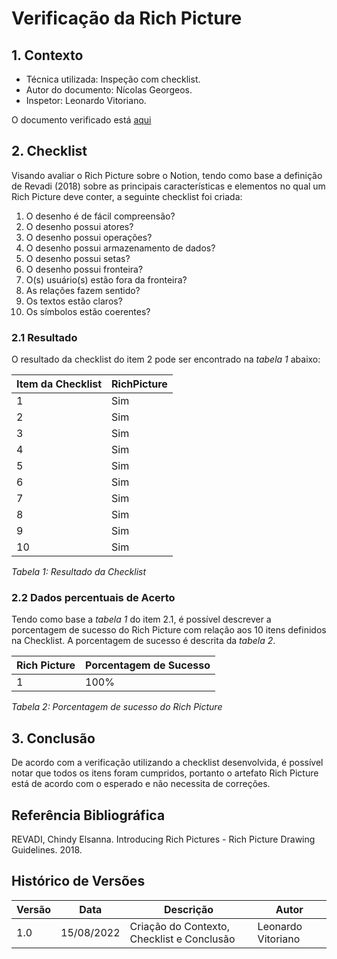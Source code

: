 # Verificação da Rich Picture

## 1. Contexto 

- Técnica utilizada: Inspeção com checklist.
- Autor do documento: Nícolas Georgeos.
- Inspetor: Leonardo Vitoriano.

O documento verificado está <a href="https://requisitos-de-software.github.io/2022.1-Notion/#/pre-rastreabilidade/rich_picture">aqui</a>

## 2. Checklist

Visando avaliar o Rich Picture sobre o Notion, tendo como base a definição de Revadi (2018) sobre as principais características e elementos no qual um Rich Picture deve conter, a seguinte checklist foi criada:

1. O desenho é de fácil compreensão?
2. O desenho possui atores?
3. O desenho possui operações? 
4. O desenho possui armazenamento de dados? 
5. O desenho possui setas?
6. O desenho possui fronteira?
7. O(s) usuário(s) estão fora da fronteira?
8. As relações fazem sentido?
9. Os textos estão claros?
10. Os símbolos estão coerentes?
 

### 2.1 Resultado 

O resultado da checklist do item 2 pode ser encontrado na *tabela 1* abaixo: 

| Item da Checklist | RichPicture |
| ----------------- | ----------- |
| 1                 |    Sim      |
| 2                 |    Sim      |
| 3                 |    Sim      |
| 4                 |    Sim      |
| 5                 |    Sim      |
| 6                 |    Sim      |
| 7                 |    Sim      |
| 8                 |    Sim      |
| 9                 |    Sim      |
| 10                |    Sim      |

*Tabela 1: Resultado da Checklist*

### 2.2 Dados percentuais de Acerto

Tendo como base a *tabela 1* do item 2.1, é possível descrever a porcentagem de sucesso do Rich Picture com relação aos 10 itens definidos na Checklist. A porcentagem de sucesso é descrita da *tabela 2*.

| Rich Picture| Porcentagem de Sucesso | 
| - | --- | 
| 1 | 100% |  

*Tabela 2: Porcentagem de sucesso do Rich Picture*

## 3. Conclusão

De acordo com a verificação utilizando a checklist desenvolvida, é possível notar que todos os itens foram cumpridos, portanto o artefato Rich Picture está de acordo com o esperado e não necessita de correções.

## Referência Bibliográfica

REVADI, Chindy Elsanna. Introducing Rich Pictures - Rich Picture Drawing Guidelines. 2018.

## Histórico de Versões
| Versão | Data       | Descrição                            | Autor             |
|--------|------------|--------------------------------------|-------------------|
| 1.0    | 15/08/2022 | Criação do Contexto, Checklist e Conclusão | Leonardo Vitoriano|